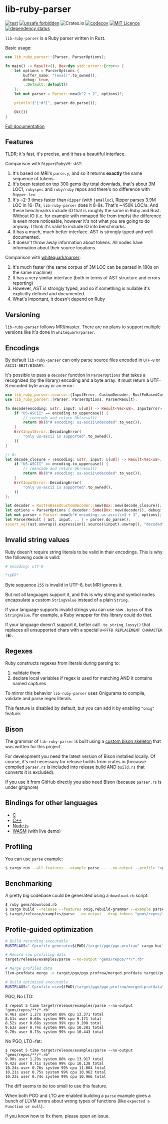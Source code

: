 # lib-ruby-parser

[![test](https://github.com/lib-ruby-parser/lib-ruby-parser/workflows/test/badge.svg?branch=master)](https://github.com/lib-ruby-parser/lib-ruby-parser/actions?query=workflow%3Atest)
[![unsafe forbidden](https://img.shields.io/badge/unsafe-forbidden-success.svg)](https://github.com/rust-secure-code/safety-dance/)
![Crates.io](https://img.shields.io/crates/v/lib-ruby-parser)
[![codecov](https://codecov.io/gh/lib-ruby-parser/lib-ruby-parser/branch/master/graph/badge.svg)](https://codecov.io/gh/lib-ruby-parser/lib-ruby-parser)
[![MIT Licence](https://badges.frapsoft.com/os/mit/mit.svg?v=103)](https://opensource.org/licenses/mit-license.php)
[![dependency status](https://deps.rs/repo/github/lib-ruby-parser/lib-ruby-parser/status.svg)](https://deps.rs/repo/github/lib-ruby-parser/lib-ruby-parser)


`lib-ruby-parser` is a Ruby parser written in Rust.

Basic usage:

```rust
use lib_ruby_parser::{Parser, ParserOptions};

fn main() -> Result<(), Box<dyn std::error::Error>> {
    let options = ParserOptions {
        buffer_name: "(eval)".to_owned(),
        debug: true,
        ..Default::default()
    };
    let mut parser = Parser::new(b"2 + 2", options)?;

    println!("{:#?}", parser.do_parse());

    Ok(())
}
```

[Full documentation](https://docs.rs/lib-ruby-parser)

## Features

TLDR; it's fast, it's precise, and it has a beautiful interface.

Comparison with `Ripper`/`RubyVM::AST`:
1. It's based on MRI's `parse.y`, and so it returns **exactly** the same sequence of tokens.
2. It's been tested on top 300 gems (by total downlads, that's about 3M LOC), `rubyspec` and `ruby/ruby` repos and there's no difference with `Ripper.lex`.
3. It's ~2-3 times faster than `Ripper` (with `jemalloc`), Ripper parses 3.9M LOC in 16-17s, `lib-ruby-parser` does it 8-9s. That's ~450K LOC/s. And these benchmarks include IO that is roughly the same in Ruby and Rust. Without IO (i.e. for example with mmaped file from tmpfs) the difference is even more noticeable, however it's not what you are going to do anyway. I think it's valid to include IO into benchmarks.
4. It has a much, much better interface. AST is strongly typed and well documented.
5. It doesn't throw away information about tokens. All nodes have information about their source locations.

Comparison with [whitequark/parser](https://github.com/whitequark/parser):
1. It's much faster (the same corpus of 3M LOC can be parsed in 180s on the same machine)
1. It has a very similar interface (both in terms of AST structure and errors reporting)
3. However, AST is strongly typed, and so if something is nullable it's explicitly defined and documented.
4. What's important, it doesn't depend on Ruby

## Versioning

`lib-ruby-parser` follows MRI/master. There are no plans to support multiple versions like it's done in `whitequark/parser`.

## Encodings

By default `lib-ruby-parser` can only parse source files encoded in `UTF-8` or `ASCII-8BIT/BINARY`.

It's possible to pass a `decoder` function in `ParserOptions` that takes a recognized (by the library) encoding and a byte array. It must return a UTF-8 encoded byte array or an error:

```rust
use lib_ruby_parser::source::{InputError, CustomDecoder, RustFnBasedCustomDecoder};
use lib_ruby_parser::{Parser, ParserOptions, ParserResult};

fn decode(encoding: &str, input: &[u8]) -> Result<Vec<u8>, InputError> {
    if "US-ASCII" == encoding.to_uppercase() {
        // reencode and return Ok(result)
        return Ok(b"# encoding: us-ascii\ndecoded".to_vec());
    }
    Err(InputError::DecodingError(
        "only us-ascii is supported".to_owned(),
    ))
}

// Or
let decode_closure = |encoding: &str, input: &[u8]| -> Result<Vec<u8>, InputError> {
    if "US-ASCII" == encoding.to_uppercase() {
        // reencode and return Ok(result)
        return Ok(b"# encoding: us-ascii\ndecoded".to_vec());
    }
    Err(InputError::DecodingError(
        "only us-ascii is supported".to_owned(),
    ))
};

let decoder = RustFnBasedCustomDecoder::new(Box::new(decode_closure));
let options = ParserOptions { decoder: Some(Box::new(decoder)), debug: true, ..Default::default() };
let mut parser = Parser::new(b"# encoding: us-ascii\n3 + 3", options);
let ParserResult { ast, input, .. } = parser.do_parse();
assert_eq!(ast.unwrap().expression().source(&input).unwrap(), "decoded".to_owned())
```

## Invalid string values

Ruby doesn't require string literals to be valid in their encodings. This is why the following code is valid:

```ruby
# encoding: utf-8

"\xFF"
```

Byte sequence `255` is invalid in UTF-8, but MRI ignores it.

But not all languages support it, and this is why string and symbol nodes encapsulate a custom `StringValue` instead of a plain `String`.

If your language supports invalid strings you can use raw `.bytes` of this `StringValue`. For example, a Ruby wrapper for this library could do that.

If your language doesn't support it, better call `.to_string_lossy()` that replaces all unsupported chars with a special `U+FFFD REPLACEMENT CHARACTER (�)`.

## Regexes

Ruby constructs regexes from literals during parsing to:
1. validate them
2. declare local variables if regex is used for matching AND it contains named captures

To mirror this behavior `lib-ruby-parser` uses Onigurama to compile, validate and parse regex literals.

This feature is disabled by default, but you can add it by enabling `"onig"` feature.

## Bison

The grammar of `lib-ruby-parser` is built using a [custom bison skeleton](https://github.com/iliabylich/rust-bison-skeleton) that was written for this project.

For development you need the latest version of Bison installed locally. Of course, it's not necessary for release builds from crates.io (because compiled `parser.rs` is included into release build AND `build.rs` that converts it is excluded).

If you use it from GitHub directly you also need Bison (because `parser.rs` is under gitignore)

## Bindings for other languages

+ [C](https://github.com/lib-ruby-parser/c-bindings)
+ [C++](https://github.com/lib-ruby-parser/cpp-bindings)
+ [Node.js](https://github.com/lib-ruby-parser/node-bindings)
+ [WASM](https://github.com/lib-ruby-parser/wasm-bindings) (with live demo)

## Profiling

You can use `parse` example:

```sh
$ cargo run --all-features --example parse -- --no-output --profile "<pattern>"
```

## Benchmarking

A pretty big codebase could be generated using a `download.rb` script:

```sh
$ ruby gems/download.rb
$ cargo build --release --features onig,rebuild-grammar --example parse
$ target/release/examples/parse --no-output --drop-tokens "gems/repos/**/*.rb"
```

## Profile-guided optimization

```sh
# Build recording executable
RUSTFLAGS="-Cprofile-generate=$(PWD)/target/pgo/pgo.profraw" cargo build --release --all-features --example parse

# Record raw profiling data
target/release/examples/parse --no-output "gems/repos/**/*.rb"

# Merge profiled data
llvm-profdata merge -o target/pgo/pgo.profraw/merged.profdata target/pgo/pgo.profraw

# Build optimized executable
RUSTFLAGS="-Cprofile-use=$(PWD)/target/pgo/pgo.profraw/merged.profdata" cargo build --release --all-features --example parse
```

PGO, No LTO:

```
$ repeat 5 time target/release/examples/parse --no-output "gems/repos/**/*.rb"
9.46s user 1.27s system 80% cpu 13.371 total
8.51s user 0.66s system 99% cpu 9.171 total
8.52s user 0.68s system 99% cpu 9.208 total
9.63s user 0.74s system 99% cpu 10.381 total
9.70s user 0.73s system 99% cpu 10.443 total
```

No PGO, LTO=fat:

```
$ repeat 5 time target/release/examples/parse --no-output "gems/repos/**/*.rb"
9.90s user 1.29s system 80% cpu 13.917 total
9.42s user 0.71s system 99% cpu 10.138 total
10.24s user 0.76s system 99% cpu 11.004 total
10.21s user 0.75s system 99% cpu 10.962 total
10.22s user 0.74s system 99% cpu 10.966 total
```

The diff seems to be too small to use this feature.

When both PGO and LTO are enabled building a `parse` example gives a bunch of LLVM errors about wrong types of functions (like `expected a Function or null`).

If you know how to fix them, please open an issue.
